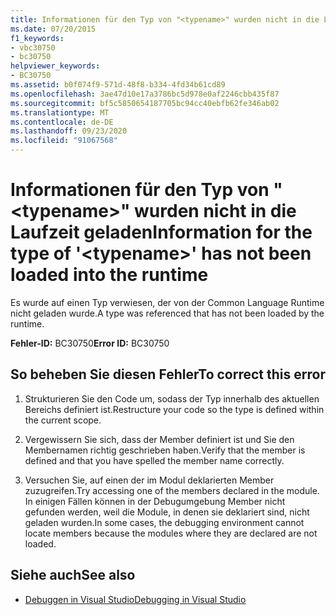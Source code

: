 ```yaml
---
title: Informationen für den Typ von "<typename>" wurden nicht in die Laufzeit geladen
ms.date: 07/20/2015
f1_keywords:
- vbc30750
- bc30750
helpviewer_keywords:
- BC30750
ms.assetid: b0f074f9-571d-48f8-b334-4fd34b61cd89
ms.openlocfilehash: 3ae47d10e17a3786bc5d978e0af2246cbb435f87
ms.sourcegitcommit: bf5c5850654187705bc94cc40ebfb62fe346ab02
ms.translationtype: MT
ms.contentlocale: de-DE
ms.lasthandoff: 09/23/2020
ms.locfileid: "91067568"
---
```

# <a name="information-for-the-type-of-typename-has-not-been-loaded-into-the-runtime"></a><span data-ttu-id="fb429-102">Informationen für den Typ von "\<typename>" wurden nicht in die Laufzeit geladen</span><span class="sxs-lookup"><span data-stu-id="fb429-102">Information for the type of '\<typename>' has not been loaded into the runtime</span></span>

<span data-ttu-id="fb429-103">Es wurde auf einen Typ verwiesen, der von der Common Language Runtime nicht geladen wurde.</span><span class="sxs-lookup"><span data-stu-id="fb429-103">A type was referenced that has not been loaded by the runtime.</span></span>  
  
 <span data-ttu-id="fb429-104">**Fehler-ID:** BC30750</span><span class="sxs-lookup"><span data-stu-id="fb429-104">**Error ID:** BC30750</span></span>  
  
## <a name="to-correct-this-error"></a><span data-ttu-id="fb429-105">So beheben Sie diesen Fehler</span><span class="sxs-lookup"><span data-stu-id="fb429-105">To correct this error</span></span>  
  
1. <span data-ttu-id="fb429-106">Strukturieren Sie den Code um, sodass der Typ innerhalb des aktuellen Bereichs definiert ist.</span><span class="sxs-lookup"><span data-stu-id="fb429-106">Restructure your code so the type is defined within the current scope.</span></span>  
  
2. <span data-ttu-id="fb429-107">Vergewissern Sie sich, dass der Member definiert ist und Sie den Membernamen richtig geschrieben haben.</span><span class="sxs-lookup"><span data-stu-id="fb429-107">Verify that the member is defined and that you have spelled the member name correctly.</span></span>  
  
3. <span data-ttu-id="fb429-108">Versuchen Sie, auf einen der im Modul deklarierten Member zuzugreifen.</span><span class="sxs-lookup"><span data-stu-id="fb429-108">Try accessing one of the members declared in the module.</span></span> <span data-ttu-id="fb429-109">In einigen Fällen können in der Debugumgebung Member nicht gefunden werden, weil die Module, in denen sie deklariert sind, nicht geladen wurden.</span><span class="sxs-lookup"><span data-stu-id="fb429-109">In some cases, the debugging environment cannot locate members because the modules where they are declared are not loaded.</span></span>  
  
## <a name="see-also"></a><span data-ttu-id="fb429-110">Siehe auch</span><span class="sxs-lookup"><span data-stu-id="fb429-110">See also</span></span>

- [<span data-ttu-id="fb429-111">Debuggen in Visual Studio</span><span class="sxs-lookup"><span data-stu-id="fb429-111">Debugging in Visual Studio</span></span>](/visualstudio/debugger/debugger-feature-tour)
